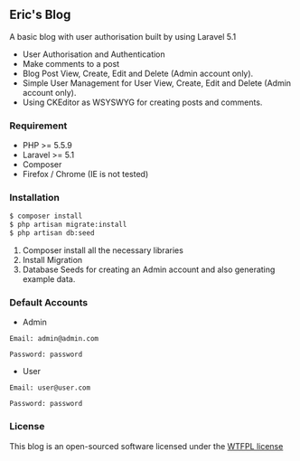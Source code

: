 ## Eric's Blog

A basic blog with user authorisation built by using Laravel 5.1

  - User Authorisation and Authentication
  - Make comments to a post
  - Blog Post View, Create, Edit and Delete (Admin account only).
  - Simple User Management for User View, Create, Edit and Delete (Admin account only).
  - Using CKEditor as WSYSWYG for creating posts and comments.

### Requirement

  - PHP >= 5.5.9
  - Laravel >= 5.1
  - Composer
  - Firefox / Chrome (IE is not tested)

### Installation

```sh
$ composer install
$ php artisan migrate:install
$ php artisan db:seed
```

1. Composer install all the necessary libraries
2. Install Migration
3. Database Seeds for creating an Admin account and also generating example data.
 
### Default Accounts

  - Admin
  ```
  Email: admin@admin.com
  ```
  ```
  Password: password
  ```
  - User
  ```
  Email: user@user.com
  ```
  ```
  Password: password
  ```

### License

This blog is an open-sourced software licensed under the [WTFPL license](http://www.wtfpl.net/)
